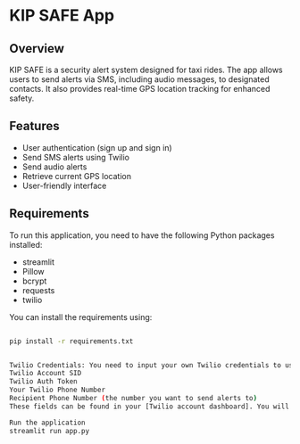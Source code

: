 # KIP SAFE App

## Overview

KIP SAFE is a security alert system designed for taxi rides. The app allows users to send alerts via SMS, including audio messages, to designated contacts. It also provides real-time GPS location tracking for enhanced safety.

## Features

- User authentication (sign up and sign in)
- Send SMS alerts using Twilio
- Send audio alerts
- Retrieve current GPS location
- User-friendly interface

## Requirements

To run this application, you need to have the following Python packages installed:

- streamlit
- Pillow
- bcrypt
- requests
- twilio

You can install the requirements using:

```bash

pip install -r requirements.txt


Twilio Credentials: You need to input your own Twilio credentials to use the SMS functionality. Update the following fields within the app:
Twilio Account SID
Twilio Auth Token
Your Twilio Phone Number
Recipient Phone Number (the number you want to send alerts to)
These fields can be found in your [Twilio account dashboard]. You will be prompted to enter them when you run the app.

Run the application
streamlit run app.py


